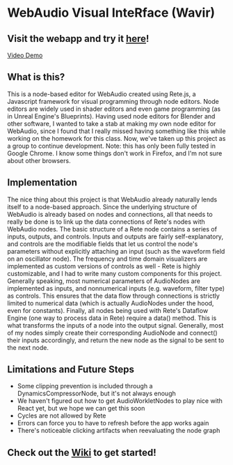 # WebAudio Visual InteRface (Wavir)

## Visit the webapp and try it [here](https://wavir.io/#/)!

[Video Demo](https://youtu.be/TkXoJeamk2c)

## What is this?

This is a node-based editor for WebAudio created using Rete.js, a Javascript framework for visual programming through node editors. Node editors are widely used in shader editors and even game programming (as in Unreal Engine's Blueprints). Having used node editors for Blender and other software, I wanted to take a stab at making my own node editor for WebAudio, since I found that I really missed having something like this while working on the homework for this class. Now, we've taken up this project as a group to continue development.
Note: this has only been fully tested in Google Chrome. I know some things don't work in Firefox, and I'm not sure about other browsers.

## Implementation

The nice thing about this project is that WebAudio already naturally lends itself to a node-based approach. Since the underlying structure of WebAudio is already based on nodes and connections, all that needs to really be done is to link up the data connections of Rete's nodes with WebAudio nodes.
The basic structure of a Rete node contains a series of inputs, outputs, and controls. Inputs and outputs are fairly self-explanatory, and controls are the modifiable fields that let us control the node's parameters without explicitly attaching an input (such as the waveform field on an oscillator node). The frequency and time domain visualizers are implemented as custom versions of controls as well - Rete is highly customizable, and I had to write many custom components for this project. Generally speaking, most numerical parameters of AudioNodes are implemented as inputs, and nonnumerical inputs (e.g. waveform, filter type) as controls. This ensures that the data flow through connections is strictly limited to numerical data (which is actually AudioNodes under the hood, even for constants).
Finally, all nodes being used with Rete's Dataflow Engine (one way to process data in Rete) require a data() method. This is what transforms the inputs of a node into the output signal. Generally, most of my nodes simply create their corresponding AudioNode and connect() their inputs accordingly, and return the new node as the signal to be sent to the next node.

## Limitations and Future Steps

-   Some clipping prevention is included through a DynamicsCompressorNode, but it's not always enough
-   We haven't figured out how to get AudioWorkletNodes to play nice with React yet, but we hope we can get this soon
-   Cycles are not allowed by Rete
-   Errors can force you to have to refresh before the app works again
-   There's noticeable clicking artifacts when reevaluating the node graph

## Check out the [Wiki](https://github.com/WebAudio-Node-Editor/webaudio-node-editor/wiki) to get started!
